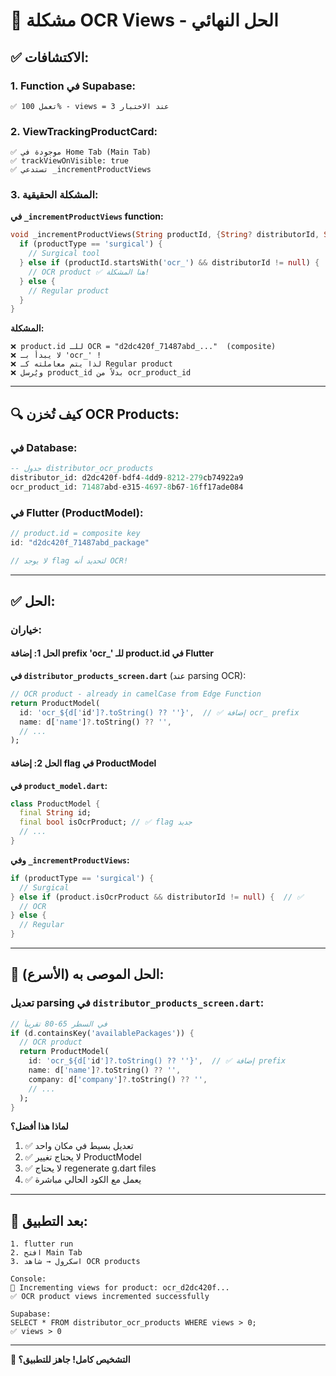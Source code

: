 # 🎯 مشكلة OCR Views - الحل النهائي

## ✅ **الاكتشافات:**

### **1. Function في Supabase:**
```
✅ تعمل 100% - views = 3 عند الاختبار
```

### **2. ViewTrackingProductCard:**
```
✅ موجودة في Home Tab (Main Tab)
✅ trackViewOnVisible: true
✅ تستدعي _incrementProductViews
```

### **3. المشكلة الحقيقية:**

**في `_incrementProductViews` function:**

```dart
void _incrementProductViews(String productId, {String? distributorId, String? productType}) {
  if (productType == 'surgical') {
    // Surgical tool
  } else if (productId.startsWith('ocr_') && distributorId != null) {
    // OCR product ✅ هنا المشكلة!
  } else {
    // Regular product
  }
}
```

**المشكلة:**
```
❌ product.id للـ OCR = "d2dc420f_71487abd_..."  (composite)
❌ لا يبدأ بـ 'ocr_' !
❌ لذا يتم معاملته كـ Regular product
❌ ويُرسل product_id بدلاً من ocr_product_id
```

---

## 🔍 **كيف تُخزن OCR Products:**

### **في Database:**
```sql
-- جدول distributor_ocr_products
distributor_id: d2dc420f-bdf4-4dd9-8212-279cb74922a9
ocr_product_id: 71487abd-e315-4697-8b67-16ff17ade084
```

### **في Flutter (ProductModel):**
```dart
// product.id = composite key
id: "d2dc420f_71487abd_package"

// لا يوجد flag لتحديد أنه OCR!
```

---

## ✅ **الحل:**

### **خياران:**

#### **الحل 1: إضافة prefix 'ocr_' للـ product.id في Flutter**

**في `distributor_products_screen.dart`** (عند parsing OCR):

```dart
// OCR product - already in camelCase from Edge Function
return ProductModel(
  id: 'ocr_${d['id']?.toString() ?? ''}',  // ✅ إضافة ocr_ prefix
  name: d['name']?.toString() ?? '',
  // ...
);
```

#### **الحل 2: إضافة flag في ProductModel**

**في `product_model.dart`:**

```dart
class ProductModel {
  final String id;
  final bool isOcrProduct; // ✅ flag جديد
  // ...
}
```

**وفي `_incrementProductViews`:**

```dart
if (productType == 'surgical') {
  // Surgical
} else if (product.isOcrProduct && distributorId != null) {  // ✅
  // OCR
} else {
  // Regular
}
```

---

## 🚀 **الحل الموصى به (الأسرع):**

### **تعديل parsing في `distributor_products_screen.dart`:**

```dart
// في السطر 65-80 تقريباً
if (d.containsKey('availablePackages')) {
  // OCR product
  return ProductModel(
    id: 'ocr_${d['id']?.toString() ?? ''}',  // ✅ إضافة prefix
    name: d['name']?.toString() ?? '',
    company: d['company']?.toString() ?? '',
    // ...
  );
}
```

**لماذا هذا أفضل؟**
1. ✅ تعديل بسيط في مكان واحد
2. ✅ لا يحتاج تغيير ProductModel
3. ✅ لا يحتاج regenerate g.dart files
4. ✅ يعمل مع الكود الحالي مباشرة

---

## 🎯 **بعد التطبيق:**

```
1. flutter run
2. افتح Main Tab
3. اسكرول → شاهد OCR products

Console:
🔵 Incrementing views for product: ocr_d2dc420f...
✅ OCR product views incremented successfully

Supabase:
SELECT * FROM distributor_ocr_products WHERE views > 0;
✅ views > 0
```

---

**🎉 التشخيص كامل! جاهز للتطبيق؟**
